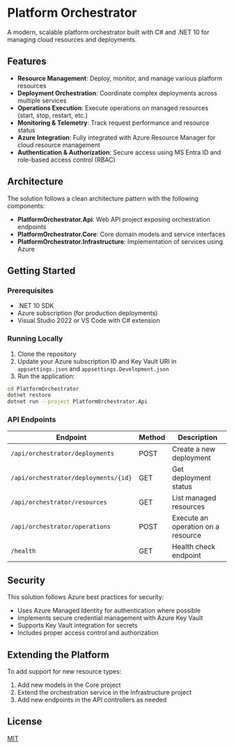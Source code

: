# Platform Orchestrator

A modern, scalable platform orchestrator built with C# and .NET 10 for managing cloud resources and deployments.

## Features

- **Resource Management**: Deploy, monitor, and manage various platform resources
- **Deployment Orchestration**: Coordinate complex deployments across multiple services
- **Operations Execution**: Execute operations on managed resources (start, stop, restart, etc.)
- **Monitoring & Telemetry**: Track request performance and resource status
- **Azure Integration**: Fully integrated with Azure Resource Manager for cloud resource management
- **Authentication & Authorization**: Secure access using MS Entra ID and role-based access control (RBAC)

## Architecture

The solution follows a clean architecture pattern with the following components:

- **PlatformOrchestrator.Api**: Web API project exposing orchestration endpoints
- **PlatformOrchestrator.Core**: Core domain models and service interfaces
- **PlatformOrchestrator.Infrastructure**: Implementation of services using Azure

## Getting Started

### Prerequisites

- .NET 10 SDK
- Azure subscription (for production deployments)
- Visual Studio 2022 or VS Code with C# extension

### Running Locally

1. Clone the repository
2. Update your Azure subscription ID and Key Vault URI in `appsettings.json` and `appsettings.Development.json`
3. Run the application:

```bash
cd PlatformOrchestrator
dotnet restore
dotnet run --project PlatformOrchestrator.Api
```

### API Endpoints

| Endpoint | Method | Description |
|----------|--------|-------------|
| `/api/orchestrator/deployments` | POST | Create a new deployment |
| `/api/orchestrator/deployments/{id}` | GET | Get deployment status |
| `/api/orchestrator/resources` | GET | List managed resources |
| `/api/orchestrator/operations` | POST | Execute an operation on a resource |
| `/health` | GET | Health check endpoint |

## Security

This solution follows Azure best practices for security:
- Uses Azure Managed Identity for authentication where possible
- Implements secure credential management with Azure Key Vault
- Supports Key Vault integration for secrets
- Includes proper access control and authorization

## Extending the Platform

To add support for new resource types:
1. Add new models in the Core project
2. Extend the orchestration service in the Infrastructure project
3. Add new endpoints in the API controllers as needed

## License

[MIT](LICENSE)
